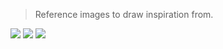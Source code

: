 > Reference images to draw inspiration from.


<div class="image-gallery">
	<img  src="C:\Users\Ryzen\Documents\Heavy-Weather\vault\docs\references\A.webp"/>
	<img  src="C:\Users\Ryzen\Documents\Heavy-Weather\vault\docs\references\florence.jpg"/>
	<img  src="C:\Users\Ryzen\Documents\Heavy-Weather\vault\docs\references\rome.jpg"/>
</div>